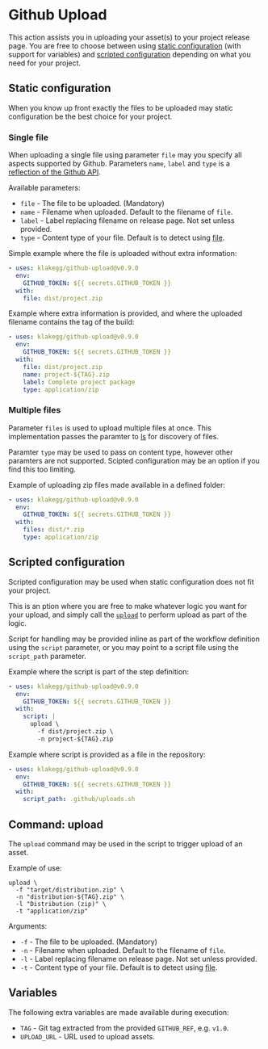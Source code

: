 # Github Upload

This action assists you in uploading your asset(s) to your project release page. You are free to choose between using [static configuration](#static-configuration) (with support for variables) and [scripted configuration](#scripted-configuration) depending on what you need for your project.


## Static configuration

When you know up front exactly the files to be uploaded may static configuration be the best choice for your project.


### Single file

When uploading a single file using parameter `file` may you specify all aspects supported by Github. Parameters `name`, `label` and `type` is a [reflection of the Github API](https://developer.github.com/v3/repos/releases/#upload-a-release-asset).

Available parameters:

* `file` - The file to be uploaded. (Mandatory)
* `name` - Filename when uploaded. Default to the filename of `file`.
* `label` - Label replacing filename on release page. Not set unless provided.
* `type` - Content type of your file. Default is to detect using [file](https://github.com/file/file).

Simple example where the file is uploaded without extra information:

```yaml
- uses: klakegg/github-upload@v0.9.0
  env:
    GITHUB_TOKEN: ${{ secrets.GITHUB_TOKEN }}
  with:
    file: dist/project.zip
```

Example where extra information is provided, and where the uploaded filename contains the tag of the build:

```yaml
- uses: klakegg/github-upload@v0.9.0
  env:
    GITHUB_TOKEN: ${{ secrets.GITHUB_TOKEN }}
  with:
    file: dist/project.zip
    name: project-${TAG}.zip
    label: Complete project package
    type: application/zip
```


### Multiple files

Parameter `files` is used to upload multiple files at once. This implementation passes the paramter to [ls](https://www.gnu.org/software/coreutils/ls) for discovery of files.

Paramter `type` may be used to pass on content type, however other paramters are not supported. Scipted configuration may be an option if you find this too limiting.

Example of uploading zip files made available in a defined folder:

```yaml
- uses: klakegg/github-upload@v0.9.0
  env:
    GITHUB_TOKEN: ${{ secrets.GITHUB_TOKEN }}
  with:
    files: dist/*.zip
    type: application/zip
```


## Scripted configuration

Scripted configuration may be used when static configuration does not fit your project.

This is an ption where you are free to make whatever logic you want for your upload, and simply call the [`upload`](#command-upload) to perform upload as part of the logic.

Script for handling may be provided inline as part of the workflow definition using the `script` parameter, or you may point to a script file using the `script_path` parameter.

Example where the script is part of the step definition:

```yaml
- uses: klakegg/github-upload@v0.9.0
  env:
    GITHUB_TOKEN: ${{ secrets.GITHUB_TOKEN }}
  with:
    script: |
      upload \
        -f dist/project.zip \
        -n project-${TAG}.zip
```

Example where script is provided as a file in the repository:

```yaml
- uses: klakegg/github-upload@v0.9.0
  env:
    GITHUB_TOKEN: ${{ secrets.GITHUB_TOKEN }}
  with:
    script_path: .github/uploads.sh
```


## Command: upload

The `upload` command may be used in the script to trigger upload of an asset.

Example of use:

```shell
upload \
  -f "target/distribution.zip" \
  -n "distribution-${TAG}.zip" \
  -l "Distribution (zip)" \
  -t "application/zip"
```

Arguments:

* `-f` - The file to be uploaded. (Mandatory)
* `-n` - Filename when uploaded. Default to the filename of `file`.
* `-l` - Label replacing filename on release page. Not set unless provided.
* `-t` - Content type of your file. Default is to detect using [file](https://github.com/file/file).


## Variables

The following extra variables are made available during execution:

* `TAG` - Git tag extracted from the provided `GITHUB_REF`, e.g. `v1.0`.
* `UPLOAD_URL` - URL used to upload assets.
